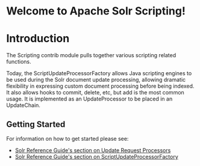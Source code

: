 Welcome to Apache Solr Scripting!
===============================

# Introduction

The Scripting contrib module pulls together various scripting related functions.  

Today, the ScriptUpdateProcessorFactory allows Java scripting engines to be used during the Solr document update processing, allowing dramatic flexibility in expressing custom document processing before being indexed.  It also allows hooks to commit, delete, etc, but add is the most common usage.  It is implemented as an UpdateProcessor to be placed in an UpdateChain.

## Getting Started

For information on how to get started please see:
 * [Solr Reference Guide's section on Update Request Processors](https://lucene.apache.org/solr/guide/update-request-processors.html)
  * [Solr Reference Guide's section on ScriptUpdateProcessorFactory](https://lucene.apache.org/solr/guide/script-update-processors.html)
